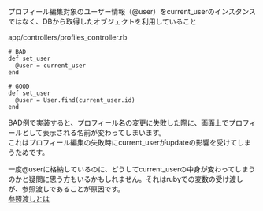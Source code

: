 
プロフィール編集対象のユーザー情報（@user）をcurrent_userのインスタンスではなく、DBから取得したオブジェクトを利用していること

app/controllers/profiles_controller.rb

```
# BAD
def set_user
  @user = current_user
end

# GOOD
def set_user
  @user = User.find(current_user.id)
end
```

BAD例で実装すると、プロフィール名の変更に失敗した際に、画面上でプロフィールとして表示される名前が変わってしまいます。  
これはプロフィール編集の失敗時にcurrent_userがupdateの影響を受けてしまうためです。

一度@userに格納しているのに、どうしてcurrent_userの中身が変わってしまうのかと疑問に思う方もいるかもしれません。それはrubyでの変数の受け渡しが、参照渡しであることが原因です。  
[参照渡しとは](https://magazine.rubyist.net/articles/0032/0032-CallByValueAndCallByReference.html)

